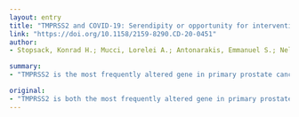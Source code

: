```yaml
---
layout: entry
title: "TMPRSS2 and COVID-19: Serendipity or opportunity for intervention?"
link: "https://doi.org/10.1158/2159-8290.CD-20-0451"
author:
- Stopsack, Konrad H.; Mucci, Lorelei A.; Antonarakis, Emmanuel S.; Nelson, Peter S.; Kantoff, Philip W.

summary:
- "TMPRSS2 is the most frequently altered gene in primary prostate cancer. It is a critical factor enabling cellular infection by coronaviruses, including SARS-CoV-2. The modulation of its expression by sex steroids could contribute to the male predominance of severe infections. This is an appealing target for prevention or treatment of respiratory viral infection. There are no known indispensable functions, and inhibitors are available."

original:
- "TMPRSS2 is both the most frequently altered gene in primary prostate cancer and a critical factor enabling cellular infection by coronaviruses, including SARS-CoV-2. The modulation of its expression by sex steroids could contribute to the male predominance of severe infections and given that TMPRSS2 has no known indispensable functions, and inhibitors are available, it is an appealing target for prevention or treatment of respiratory viral infections."
---
```


